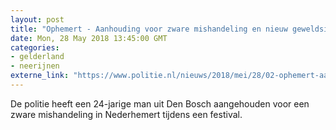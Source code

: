 ```yaml
---
layout: post
title: "Ophemert - Aanhouding voor zware mishandeling en nieuw geweldsincident"
date: Mon, 28 May 2018 13:45:00 GMT
categories: 
- gelderland 
- neerijnen 
externe_link: "https://www.politie.nl/nieuws/2018/mei/28/02-ophemert-aanhouding-zware-mishandeling-en-incident.html"
---
```


De politie heeft een 24-jarige man uit Den Bosch aangehouden voor een zware mishandeling in Nederhemert tijdens een festival.
